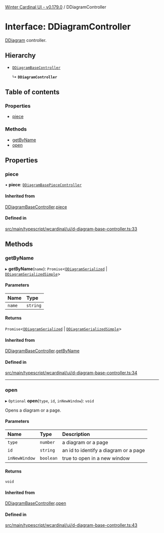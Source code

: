 [Winter Cardinal UI - v0.179.0](../index.md) / DDiagramController

# Interface: DDiagramController

[DDiagram](../classes/DDiagram.md) controller.

## Hierarchy

- [`DDiagramBaseController`](DDiagramBaseController.md)

  ↳ **`DDiagramController`**

## Table of contents

### Properties

- [piece](DDiagramController.md#piece)

### Methods

- [getByName](DDiagramController.md#getbyname)
- [open](DDiagramController.md#open)

## Properties

### piece

• **piece**: [`DDiagramBasePieceController`](DDiagramBasePieceController.md)

#### Inherited from

[DDiagramBaseController](DDiagramBaseController.md).[piece](DDiagramBaseController.md#piece)

#### Defined in

[src/main/typescript/wcardinal/ui/d-diagram-base-controller.ts:33](https://github.com/winter-cardinal/winter-cardinal-ui/blob/v0.179.0/src/main/typescript/wcardinal/ui/d-diagram-base-controller.ts#L33)

## Methods

### getByName

▸ **getByName**(`name`): `Promise`<[`DDiagramSerialized`](DDiagramSerialized.md) \| [`DDiagramSerializedSimple`](DDiagramSerializedSimple.md)\>

#### Parameters

| Name | Type |
| :------ | :------ |
| `name` | `string` |

#### Returns

`Promise`<[`DDiagramSerialized`](DDiagramSerialized.md) \| [`DDiagramSerializedSimple`](DDiagramSerializedSimple.md)\>

#### Inherited from

[DDiagramBaseController](DDiagramBaseController.md).[getByName](DDiagramBaseController.md#getbyname)

#### Defined in

[src/main/typescript/wcardinal/ui/d-diagram-base-controller.ts:34](https://github.com/winter-cardinal/winter-cardinal-ui/blob/v0.179.0/src/main/typescript/wcardinal/ui/d-diagram-base-controller.ts#L34)

___

### open

▸ `Optional` **open**(`type`, `id`, `inNewWindow`): `void`

Opens a diagram or a page.

#### Parameters

| Name | Type | Description |
| :------ | :------ | :------ |
| `type` | `number` | a diagram or a page |
| `id` | `string` | an id to identify a diagram or a page |
| `inNewWindow` | `boolean` | true to open in a new window |

#### Returns

`void`

#### Inherited from

[DDiagramBaseController](DDiagramBaseController.md).[open](DDiagramBaseController.md#open)

#### Defined in

[src/main/typescript/wcardinal/ui/d-diagram-base-controller.ts:43](https://github.com/winter-cardinal/winter-cardinal-ui/blob/v0.179.0/src/main/typescript/wcardinal/ui/d-diagram-base-controller.ts#L43)
